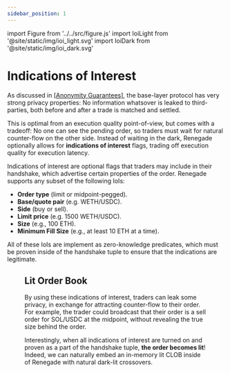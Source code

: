 ```yaml
---
sidebar_position: 1
---
```


import Figure from '../../src/figure.js'
import IoiLight from '@site/static/img/ioi_light.svg'
import IoiDark from '@site/static/img/ioi_dark.svg'

# Indications of Interest

As discussed in [[Anonymity Guarantees]](/basic-concepts/guarantees), the
base-layer protocol has very strong privacy properties: No information
whatsover is leaked to third-parties, both before and after a trade is matched
and settled.

This is optimal from an execution quality point-of-view, but comes with a
tradeoff: No one can see the pending order, so traders must wait for natural
counter-flow on the other side. Instead of waiting in the dark, Renegade
optionally allows for **indications of interest** flags, trading off execution
quality for execution latency.

Indications of interest are optional flags that traders may include in their
handshake, which advertise certain properties of the order. Renegade supports
any subset of the following IoIs:

- **Order type** (limit or midpoint-pegged).
- **Base/quote pair** (e.g. WETH/USDC).
- **Side** (buy or sell).
- **Limit price** (e.g. 1500 WETH/USDC).
- **Size** (e.g., 100 ETH).
- **Minimum Fill Size** (e.g., at least 10 ETH at a time).

All of these IoIs are implement as zero-knowledge predicates, which must be
proven inside of the handshake tuple to ensure that the indications are
legitimate.

<Figure
  LightImage={IoiLight}
  DarkImage={IoiDark}
  isSvg={true}
  caption="Indications of interest are optional predicates to increase liquidity."
  width="70%"
  paddingBottom="0px"
/>

## Lit Order Book

By using these indications of interest, traders can leak some privacy, in
exchange for attracting counter-flow to their order. For example, the trader
could broadcast that their order is a sell order for SOL/USDC at the midpoint,
without revealing the true size behind the order.

Interestingly, when all indications of interest are turned on and proven as a
part of the handshake tuple, **the order becomes lit**! Indeed, we can
naturally embed an in-memory lit CLOB inside of Renegade with natural dark-lit
crossovers.
